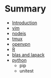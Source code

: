 # Summary

* [Introduction](README.md)
* [vim](vim.md)
* [nodejs](nodejs.md)
* [tmux](tmux.md)
* [openvpn](openvpn.md)
* [R](r.md)
* [blas and lapack](blas_and_lapack.md)
* [python](python.md)
   * pip
   * unitest

